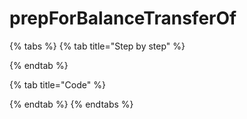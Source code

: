 # prepForBalanceTransferOf

{% tabs %}
{% tab title="Step by step" %}

{% endtab %}

{% tab title="Code" %}

{% endtab %}
{% endtabs %}

